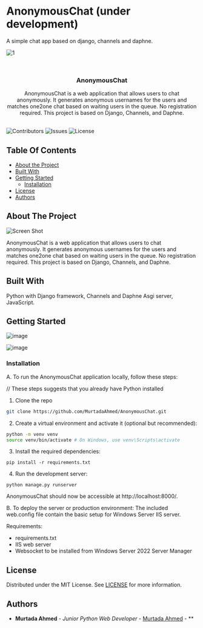 # AnonymousChat (under development)

A simple chat app based on django, channels and daphne.


![1](https://github.com/MurtadaAhmed/AnonymousChat/assets/108568451/b188eff9-8d8c-4e30-9d81-ddf9716add2d)


<br/>

<p align="center">
  

  <h3 align="center">AnonymousChat</h3>

  <p align="center">
    AnonymousChat is a web application that allows users to chat anonymously. It generates anonymous usernames for the users and matches one2one chat based on waiting users in the queue. No registration required. This project is based on Django, Channels, and Daphne.
    <br/>
    <br/>
  
  </p>
</p>

![Contributors](https://img.shields.io/github/contributors/MurtadaAhmed/AnonymousChat?color=dark-green) ![Issues](https://img.shields.io/github/issues/MurtadaAhmed/AnonymousChat) ![License](https://img.shields.io/github/license/MurtadaAhmed/AnonymousChat) 

## Table Of Contents

* [About the Project](#about-the-project)
* [Built With](#built-with)
* [Getting Started](#getting-started)
  * [Installation](#installation)
* [License](#license)
* [Authors](#authors)

## About The Project

![Screen Shot](images/screenshot.png)

AnonymousChat is a web application that allows users to chat anonymously. It generates anonymous usernames for the users and matches one2one chat based on waiting users in the queue. No registration required. This project is based on Django, Channels, and Daphne. 

## Built With

Python with Django framework, Channels and Daphne Asgi server, JavaScript.

## Getting Started

![image](https://github.com/MurtadaAhmed/AnonymousChat/assets/108568451/ff39d8c4-a18b-463e-8f98-6c49423bd8b0)

![image](https://github.com/MurtadaAhmed/AnonymousChat/assets/108568451/050c6400-8783-46f7-8f0a-fdbd3e78cdf5)


### Installation

A. To run the AnonymousChat application locally, follow these steps:

// These steps suggests that you already have Python installed

1. Clone the repo

```sh
git clone https://github.com/MurtadaAhmed/AnonymousChat.git
```

2. Create a virtual environment and activate it (optional but recommended):

```sh
python -m venv venv
source venv/bin/activate # On Windows, use venv\Scripts\activate
```

3. Install the required dependencies:

```
pip install -r requirements.txt
```

4. Run the development server:
```
python manage.py runserver
```

AnonymousChat should now be accessible at http://localhost:8000/.

B. To deploy the server or production environment:
The included web.config file contain the basic setup for Windows Server IIS server.

Requirements:
- requirements.txt
- IIS web server
- Websocket to be installed from Windows Server 2022 Server Manager

## License

Distributed under the MIT License. See [LICENSE](https://github.com/MurtadaAhmed/AnonymousChat/blob/main/LICENSE.md) for more information.

## Authors

* **Murtada Ahmed** - *Junior Python Web Developer* - [Murtada Ahmed](https://github.com/MurtadaAhmed) - **
